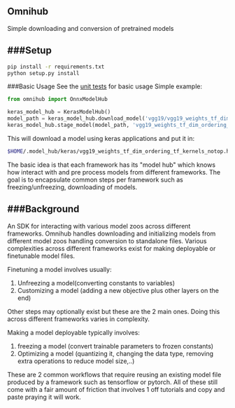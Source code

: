 Omnihub
--------------------------
Simple downloading and conversion of pretrained models

###Setup
---------------

```bash
pip install -r requirements.txt
python setup.py install 
```

###Basic Usage
See the [unit tests](src/tests/omnihub/test_frameworks.py) for basic usage
Simple example:

```python
from omnihub import OnnxModelHub

keras_model_hub = KerasModelHub()
model_path = keras_model_hub.download_model('vgg19/vgg19_weights_tf_dim_ordering_tf_kernels_notop.h5')
keras_model_hub.stage_model(model_path, 'vgg19_weights_tf_dim_ordering_tf_kernels_notop.h5')
```

This will download a model using keras applications and put it in:
```bash
$HOME/.model_hub/keras/vgg19_weights_tf_dim_ordering_tf_kernels_notop.h5
```

The basic idea is that each framework has its "model hub" which knows how interact
with and pre process models from different frameworks. The goal is to encapsulate common
steps per framework such as freezing/unfreezing, downloading of models.



###Background
-------------

An SDK for interacting with various model zoos across different frameworks.
Omnihub handles downloading and initializing models from different model zoos
handling conversion to standalone files. Various complexities
across different frameworks exist for making deployable or finetunable model files.

Finetuning a model involves usually:
1. Unfreezing a model(converting constants to variables)
2. Customizing a model (adding a new objective plus other layers on the end)

Other steps may optionally exist but these are the 2 main ones. Doing this
across different frameworks varies in complexity.

Making a model deployable typically involves:
1. freezing a model (convert trainable parameters to frozen constants)
2. Optimizing a model (quantizing it, changing the data type, removing extra operations to reduce model size,..)

These are 2 common workflows that require reusing an existing model file
produced by a framework such as tensorflow or pytorch.
All of these still come with a fair amount of friction that involves 
1 off tutorials and copy and paste praying it will work.

